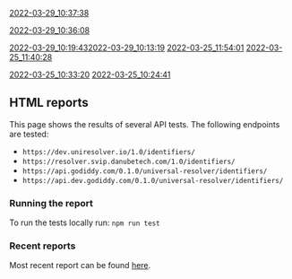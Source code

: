 [2022-03-29_10:37:38](https://danubetech.github.io/did-resolution-test-suite/gh-pages/2022-03-29_10:37:38/mochareports/reports.html)

[2022-03-29_10:36:08](https://danubetech.github.io/did-resolution-test-suite/gh-pages/2022-03-29_10:36:08/mochareports/reports.html)


[2022-03-29_10:19:43](https://danubetech.github.io/did-resolution-test-suite/gh-pages/2022-03-29_10:19:43/mochareports/reports.html)[2022-03-29_10:13:19](https://danubetech.github.io/did-resolution-test-suite/gh-pages/2022-03-29_10:13:19/mochareports/reports.html)
[2022-03-25_11:54:01](https://danubetech.github.io/did-resolution-test-suite/gh-pages/2022-03-25_11:54:01/mochareports/reports.html)
[2022-03-25_11:40:28](https://danubetech.github.io/did-resolution-test-suite/gh-pages/2022-03-25_11:40:28/mochareports/reports.html)

[2022-03-25_10:33:20](https://danubetech.github.io/did-resolution-test-suite/gh-pages/2022-03-25_10:33:20/mochareports/reports.html)
[2022-03-25_10:24:41](https://danubetech.github.io/did-resolution-test-suite/gh-pages/2022-03-25_10:24:41/mochareports/reports.html)
## HTML reports

This page shows the results of several API tests. The following endpoints are tested:
- `https://dev.uniresolver.io/1.0/identifiers/`
- `https://resolver.svip.danubetech.com/1.0/identifiers/`
- `https://api.godiddy.com/0.1.0/universal-resolver/identifiers/`
- `https://api.dev.godiddy.com/0.1.0/universal-resolver/identifiers/`

### Running the report

To run the tests locally run:
`npm run test`

### Recent reports
Most recent report can be found [here](https://danubetech.github.io/did-resolution-test-suite/gh-pages/2022-03-23_13:08:16/mochareports/reports.html).
